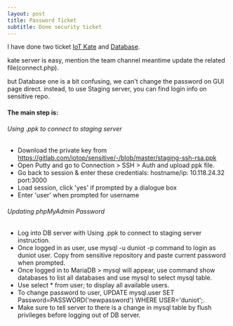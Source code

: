 ```yaml
---
layout: post
title: Password Ticket
subtitle: Done security ticket
---
```


I have done two ticket [IoT Kate](https://gitlab.com/iotop/sensitive/-/issues/8) and [Database](https://gitlab.com/iotop/sensitive/-/issues/7).

kate server is easy, mention the team channel meantime update the related file(connect.php).

but Database one is a bit confusing, we can't change the password on GUI page direct. instead, to use Staging server, you can find login info on sensitive repo.

#### The main step is:

###### Using .ppk to connect to staging server

* Download the private key from https://gitlab.com/iotop/sensitive/-/blob/master/staging-ssh-rsa.ppk
* Open Putty and go to Connection > SSH > Auth and upload ppk file.
* Go back to session & enter these credentials: hostname/ip: 10.118.24.32 port:3000
* Load session, click 'yes' if prompted by a dialogue box
* Enter 'user' when prompted for username

###### Updating phpMyAdmin Password

- Log into DB server with Using .ppk to connect to staging server instruction.
- Once logged in as user, use mysql -u duniot -p command to login as duniot user.  Copy from sensitive repository and paste current password when prompted.
- Once logged in to MariaDB > mysql will appear, use command show databases to list all databases and use mysql to select mysql table.
- Use select * from user; to display all available users.
- To change password to user, UPDATE mysql.user SET Password=PASSWORD('newpassword') WHERE USER='duniot';.
- Make sure to tell server to there is a change in mysql table by flush privileges before logging out of DB server.
